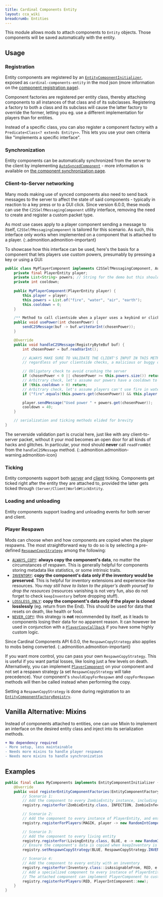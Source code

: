 ```yaml
---
title: Cardinal Components Entity
layout: cca_wiki
breadcrumb: Entities
---
```


This module allows mods to attach components to `Entity` objects. Those components will be saved automatically with the entity.

## Usage
### Registration
Entity components are registered by an [`EntityComponentInitializer`](https://github.com/Ladysnake/Cardinal-Components-API/blob/main/cardinal-components-entity/src/main/java/org/ladysnake/cca/api/v3/entity/EntityComponentInitializer.java), exposed as `cardinal-components-entity` in the mod json (more information on the [component registration page](../registration#2-attaching-your-component)).

Component factories are registered per entity class, thereby attaching components to all instances of that class and of its subclasses.
Registering a factory to both a class and its subclass will cause the latter factory to override the former, letting you eg. use a different implementation for players than for entities.

Instead of a specific class, you can also register a component factory with a `Predicate<Class<? extends Entity>>`. This lets you use your own criteria like "implements a specific interface".

### Synchronization
Entity components can be automatically synchronized from the server to the client by implementing [`AutoSyncedComponent`](https://github.com/Ladysnake/Cardinal-Components-API/blob/main/cardinal-components-base/src/main/java/org/ladysnake/cca/api/v3/component/sync/AutoSyncedComponent.java) - more information is available on [the component synchronization page](../synchronization).

### Client-to-Server networking

Many mods making use of synced components also need to send back messages to the server to affect the state of said components - typically in reaction to a key press or to a GUI click.
Since version 6.0.0, these mods can use the  `C2SSelfMessagingComponent` utility interface, removing the need to create and register a custom packet type.

As most use cases apply to a player component sending a message to itself, `C2SSelfMessagingComponent` is tailored for this scenario.
As such, this interface only works when implemented on a component that is attached to a player.
{:.admonition.admonition-important}

To showcase how this interface can be used, here's the basis for a component that lets players use custom powers,
presumably by pressing a key or using a GUI:

```java
public class MyPlayerComponent implements C2SSelfMessagingComponent, AutoSyncedComponent, ServerTickingComponent {
    private final PlayerEntity player;
    private List<String> powers; // String for the demo but this should store actual objects
    private int cooldown;
    
    public MyPlayerComponent(PlayerEntity player) {
        this.player = player;
        this.powers = List.of("fire", "water", "air", "earth");
        this.cooldown = 0;
    }

    /** Method to call clientside when a player uses a keybind or clicks in a GUI */
    public void usePower(int chosenPower) {
        sendC2SMessage(buf -> buf.writeVarInt(chosenPower));
    }

    @Override
    public void handleC2SMessage(RegistryByteBuf buf) {
        int chosenPower = buf.readVarInt();

        // ALWAYS MAKE SURE TO VALIDATE THE CLIENT'S INPUT IN THIS METHOD
        // regardless of your clientside checks, a malicious or buggy client can always send a bad packet

        // Obligatory check to avoid crashing the server
        if (chosenPower < 0 || chosenPower >= this.powers.size()) return;
        // Arbitrary check, let's assume our powers have a cooldown to avoid spamming them
        if (this.cooldown > 0) return;
        // Arbitrary check, let's assume players can't use fire in water
        if ("fire".equals(this.powers.get(chosenPower)) && this.player.isTouchingWater()) return;

        player.sendMessage("Used power " + powers.get(chosenPower));
        cooldown = 40;
    }

    // serialization and ticking methods elided for brevity
}
```

The serverside validation part is crucial here, just like with any client-to-server packet,
without it your mod becomes an open door for all kinds of hacks and glitches.
In particular, your mod should **never** call `readFromNbt` from the `handleC2SMessage` method.
{:.admonition.admonition-warning.admonition-icon}

### Ticking
Entity components support both [server](https://github.com/Ladysnake/Cardinal-Components-API/blob/main/cardinal-components-base/src/main/java/org/ladysnake/cca/api/v3/component/tick/ServerTickingComponent.java) and [client](https://github.com/Ladysnake/Cardinal-Components-API/blob/main/cardinal-components-base/src/main/java/org/ladysnake/cca/api/v3/component/tick/ClientTickingComponent.java) ticking.
Components get ticked right after the entity they are attached to, provided the latter gets ticked through `(Server/Client)World#tickEntity`.

### Loading and unloading
Entity components support loading and unloading events for both server and client.

### Player Respawn

Mods can choose when and how components are copied when the player respawns. The most straightforward way to do so is by selecting a pre-defined [`RespawnCopyStrategy`](https://github.com/Ladysnake/Cardinal-Components-API/blob/main/cardinal-components-entity/src/main/java/nerdhub/cardinal/components/api/util/RespawnCopyStrategy.java) among the following:
- [`ALWAYS_COPY`](https://github.com/Ladysnake/Cardinal-Components-API/blob/main/cardinal-components-entity/src/main/java/nerdhub/cardinal/components/api/util/RespawnCopyStrategy.java#L59): **always copy the component's data**, no matter the circumstances of respawn. This is generally helpful for components storing metadata like statistics, or some intrinsic traits.
- [`INVENTORY`](https://github.com/Ladysnake/Cardinal-Components-API/blob/main/cardinal-components-entity/src/main/java/nerdhub/cardinal/components/api/util/RespawnCopyStrategy.java#L65): **copy the component's data only if the inventory would be preserved**. This is helpful for inventory extensions and experience-like resources. *You may still have to listen to the player's death yourself to drop the resources* (resources vanishing is not very fun, also do not forget to check `keepInventory` before dropping stuff).
- [`LOSSLESS_ONLY`](https://github.com/Ladysnake/Cardinal-Components-API/blob/main/cardinal-components-entity/src/main/java/nerdhub/cardinal/components/api/util/RespawnCopyStrategy.java#L75): **copy the component's data only if the player is cloned losslessly** (eg. return from the End). This should be used for data that resets on death, like health or food.
- [`NEVER_COPY`](https://github.com/Ladysnake/Cardinal-Components-API/blob/main/cardinal-components-entity/src/main/java/nerdhub/cardinal/components/api/util/RespawnCopyStrategy.java#L86): this strategy is **not** recommended by itself, as it leads to components losing their data for no apparent reason. It can however be used in conjunction with a [`PlayerCopyCallback`](https://github.com/Ladysnake/Cardinal-Components-API/blob/main/cardinal-components-entity/src/main/java/nerdhub/cardinal/components/api/event/PlayerCopyCallback.java) if you have some highly custom logic.

Since Cardinal Components API 6.0.0, the `RespawnCopyStrategy` also applies to mobs being converted.
{:.admonition.admonition-important}

If you want more control, you can pass your own `RespawnCopyStrategy`. This is useful if you want partial losses, like losing just a few levels on death. Alternatively, you can implement [`PlayerComponent`](https://github.com/Ladysnake/Cardinal-Components-API/blob/main/cardinal-components-entity/src/main/java/org/ladysnake/cca/api/v3/entity/PlayerComponent.java) on your component and not set a respawn strategy (a set `RespawnCopyStrategy` will take precedence). Your component's `shouldCopyForRespawn` and `copyForRespawn` methods will then be called instead when performing the copy.

Setting a `RespawnCopyStrategy` is done during registration to an [`EntityComponentFactoryRegistry`](https://github.com/Ladysnake/Cardinal-Components-API/blob/main/cardinal-components-entity/src/main/java/org/ladysnake/cca/api/v3/entity/EntityComponentFactoryRegistry.java#L77-L101).

## Vanilla Alternative: Mixins
Instead of components attached to entities, one can use Mixin to implement an interface on the desired entity class and inject into its serialization methods.

```diff
+ No dependency required
- More setup, less maintainable
- Needs more mixins to handle player respawns
- Needs more mixins to handle synchronization
```

## Examples
```java
public final class MyComponents implements EntityComponentInitializer {
    @Override
    public void registerEntityComponentFactories(EntityComponentFactoryRegistry registry) {
        // Scenario 1:
        // Add the component to every ZombieEntity instance, including husks and zombie villagers
        registry.registerFor(ZombieEntity.class, INFECTION, ZombieInfection::new);

        // Scenario 2:
        // Add the component to every instance of PlayerEntity, and ensure the component's data is always copied
        registry.registerForPlayers(MAGIK, player -> new RandomIntComponent(), RespawnCopyStrategy.ALWAYS_COPY);

        // Scenario 3:
        // Add the component to every living entity
        registry.registerFor(LivingEntity.class, BLUE, e -> new RandomIntComponent());
        // Ensure the component's data is copied when keepInventory is enabled (Optional)
        registry.setRespawnCopyStrategy(BLUE, RespawnCopyStrategy.INVENTORY);

        // Scenario 4:
        // Add the component to every entity with an inventory
        registry.registerFor(Inventory.class::isAssignableFrom, RED, e -> new RandomIntComponent());
        // Add a specialized component to every instance of PlayerEntity without specifying a strategy
        // The attached component can implement PlayerComponent to customize respawn copying
        registry.registerForPlayers(RED, PlayerIntComponent::new);
    }
}
```